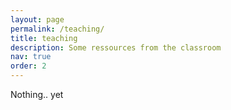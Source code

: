 ```yaml
---
layout: page
permalink: /teaching/
title: teaching
description: Some ressources from the classroom
nav: true
order: 2
---
```


Nothing.. yet

